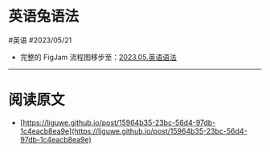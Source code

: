 
# 英语兔语法

#英语 #2023/05/21

- 完整的 FigJam 流程图移步至：[2023.05.英语语法](https://www.figma.com/file/zvKNxMCp9mK8nSsWEvATfG/2023.05.%E8%8B%B1%E8%AF%AD%E8%AF%AD%E6%B3%95?type=whiteboard&node-id=0-1&t=30rg2jTsme6Z99Yx-11)

---


# 阅读原文

- [https://liguwe.github.io/post/15964b35-23bc-56d4-97db-1c4eacb8ea9e](https://liguwe.github.io/post/15964b35-23bc-56d4-97db-1c4eacb8ea9e)
